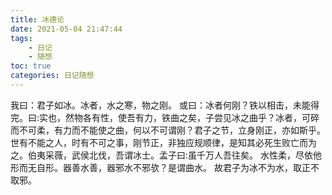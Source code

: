 ```yaml
---
title: 冰德论
date: 2021-05-04 21:47:44
tags:
    - 日记
    - 随想
toc: true
categories: 日记随想
---
```


我曰：君子如冰。冰者，水之寒，物之刚。
或曰：冰者何刚？铁以相击，未能得完。曰:实也，然物各有性，使吾有力，铁曲之矣，子尝见冰之曲乎？冰者，可碎而不可柔，有力而不能使之曲，何以不可谓刚？君子之节，立身刚正，亦如斯乎。世有不能之人，时有不可之事，刚节正，非独应规顺律，是知其必死生败亡而为之。伯夷采薇，武侯北伐，吾谓冰士。孟子曰:虽千万人吾往矣。
水性柔，尽依他形而无自形。器善水善，器邪水不邪欤？是谓曲水。
故君子为冰不为水，取正不取邪。